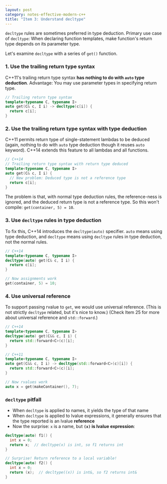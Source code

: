 ```yaml
---
layout: post
category: notes-effective-modern-c++
title: "Item 3: Understand decltype"
---
```


`decltype` rules are sometimes preferred in type deduction.
Primary use case of `decltype`: When declaring function templates, make function's return type depends on its parameter type.

Let's examine `decltype` with a series of `get()` function.

### 1. Use the trailing return type syntax

C++11's trailing return type syntax **has nothing to do with `auto` type deduction**.
Advantage: You may use parameter types in specifying return type.

```c++
// Trailing return type syntax
template<typename C, typename I>
auto get(C& c, I i) -> decltype(c[i]) {
  return c[i];
}
```

### 2. Use the trailing return type syntax with type deduction

C++11 permits return type of single-statement lambdas to be deduced (again, nothing to do with `auto` type deduction though it reuses `auto` keyword).
C++14 extends this feature to all lambdas and all functions.

```c++
// C++14
// Trailing return type syntax with return type deduced
template<typename C, typename I>
auto get(C& c, I i) {
  // New problem: Deduced type is not a reference type
  return c[i];
}
```

The problem is that, with normal type deduction rules, the reference-ness is ignored, and the deduced return type is not a reference type.
So this won't compile: `get(container, 5) = 10`.

### 3. Use `decltype` rules in type deduction

To fix this, C++14 introduces the `decltype(auto)` specifier.
`auto` means using type deduction, and `decltype` means using `decltype` rules in type deduction, not the normal rules.

```c++
// C++14
template<typename C, typename I>
decltype(auto) get(C& c, I i) {
  return c[i];
}

// Now assignments work
get(container, 5) = 10;
```

### 4. Use universal reference

To support passing rvalue to `get`, we would use universal reference.
(This is not strictly `decltype` related, but it's nice to know.)
(Check Item 25 for more about universal reference and `std::forward`.)

```c++
// C++14
template<typename C, typename I>
decltype(auto) get(C&& c, I i) {
  return std::forward<C>(c)[i];
}

// C++11
template<typename C, typename I>
auto get(C&& c, I i) -> decltype(std::forward<C>(c)[i]) {
  return std::forward<C>(c)[i];
}

// Now rvalues work
auto x = get(makeContainer(), 7);
```

### `decltype` pitfall

* When `decltype` is applied to names, it yields the type of that name
* When `decltype` is applied to lvalue expressions, it generally ensures that the type reported is an lvalue **reference**
* Now the surprise: `x` is a name, but **`(x)` is lvalue expression**:

```c++
decltype(auto) f1() {
  int x = 0;
  return x;  // decltype(x) is int, so f1 returns int
}

// Surprise! Return reference to a local variable!
decltype(auto) f2() {
  int x = 0;
  return (x);  // decltype((x)) is int&, so f2 returns int&
}
```
